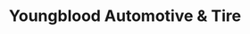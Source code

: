 ---
title: "Youngblood Automotive & Tire"
url: /lampasas/youngblood-automotive-and-tire/
shop: car repair
---